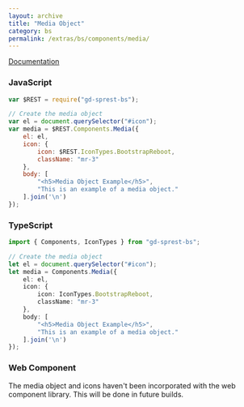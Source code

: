 ```yaml
---
layout: archive
title: "Media Object"
category: bs
permalink: /extras/bs/components/media/
---
```

[Documentation](https://getbootstrap.com/docs/4.4/components/media-object/)

<div id="media"></div>

### JavaScript
```js
var $REST = require("gd-sprest-bs");

// Create the media object
var el = document.querySelector("#icon");
var media = $REST.Components.Media({
    el: el,
    icon: {
        icon: $REST.IconTypes.BootstrapReboot,
        className: "mr-3"
    },
    body: [
        "<h5>Media Object Example</h5>",
        "This is an example of a media object."
    ].join('\n')
});
```

### TypeScript

```ts
import { Components, IconTypes } from "gd-sprest-bs";

// Create the media object
let el = document.querySelector("#icon");
let media = Components.Media({
    el: el,
    icon: {
        icon: IconTypes.BootstrapReboot,
        className: "mr-3"
    },
    body: [
        "<h5>Media Object Example</h5>",
        "This is an example of a media object."
    ].join('\n')
});
```

### Web Component

The media object and icons haven't been incorporated with the web component library. This will be done in future builds.
<!-- TODO -->

```html
```

<script type="text/javascript" src="https://unpkg.com/gd-sprest-bs/dist/gd-sprest-bs-icons.js"></script>
<script type="text/javascript">
    // Wait for the window to be loaded
    window.addEventListener("load", function() {
        // Add an icon to the target element
        var el = document.querySelector("#media");
        $REST.Components.Media({
            el: el,
            icon: {
                icon: $REST.IconTypes.BootstrapReboot,
                className: "mr-3"
            },
            body: [
                "<h5>Media Object Example</h5>",
                "This is an example of a media object."
            ].join('\n')
        });
    });
</script>